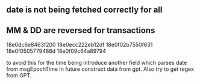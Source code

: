 ## date is not being fetched correctly for all
## MM & DD are reversed for transactions 
18e0dc6e8463f200
18e0ecc222eb12df
18e0f02b7550f631
18e0f0505779486d
18e0f09c64a89794

to avoid this for the time being introduce another field which parses date from msgEpochTime
In future construct data  from gpt. Also try to get regex from GPT.
